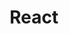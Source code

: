 ---
layout: tag-blog
title: React
slug: React
category: Web
menu: false
order: 1
# header-img: "/img/aws-logo.png"
---